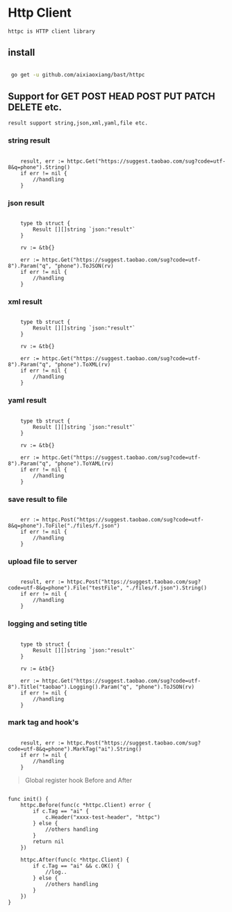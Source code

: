 # Http Client 

` httpc is HTTP client library `

## install 

``` bash

 go get -u github.com/aixiaoxiang/bast/httpc

``` 

## Support for GET POST HEAD POST PUT PATCH DELETE etc.

`result support string,json,xml,yaml,file etc.`

### string result

``` golang

	result, err := httpc.Get("https://suggest.taobao.com/sug?code=utf-8&q=phone").String()
	if err != nil {
		//handling
	}

``` 

### json result

``` golang 

	type tb struct {
		Result [][]string `json:"result"`
	}

	rv := &tb{}

	err := httpc.Get("https://suggest.taobao.com/sug?code=utf-8").Param("q", "phone").ToJSON(rv)
	if err != nil {
		//handling
	}

```  
 
### xml result

``` golang 

	type tb struct {
		Result [][]string `json:"result"`
	}

	rv := &tb{}

	err := httpc.Get("https://suggest.taobao.com/sug?code=utf-8").Param("q", "phone").ToXML(rv)
	if err != nil {
		//handling
	}

```  


### yaml result

``` golang 

	type tb struct {
		Result [][]string `json:"result"`
	}

	rv := &tb{}

	err := httpc.Get("https://suggest.taobao.com/sug?code=utf-8").Param("q", "phone").ToYAML(rv)
	if err != nil {
		//handling
	}

```  
 
### save result to file

``` golang

	err := httpc.Post("https://suggest.taobao.com/sug?code=utf-8&q=phone").ToFile("./files/f.json")
	if err != nil {
		//handling
	}

``` 

### upload file to server

``` golang

	result, err := httpc.Post("https://suggest.taobao.com/sug?code=utf-8&q=phone").File("testFile", "./files/f.json").String()
	if err != nil {
		//handling
	}

```


### logging and seting title

``` golang 

	type tb struct {
		Result [][]string `json:"result"`
	}

	rv := &tb{}

	err := httpc.Get("https://suggest.taobao.com/sug?code=utf-8").Title("taobao").Logging().Param("q", "phone").ToJSON(rv)
	if err != nil {
		//handling
	}

```  
 
### mark tag and hook's
 

``` golang

	result, err := httpc.Post("https://suggest.taobao.com/sug?code=utf-8&q=phone").MarkTag("ai").String()
	if err != nil {
		//handling
	}

```   

> Global register hook Before and After

``` golang 

func init() {
	httpc.Before(func(c *httpc.Client) error {
		if c.Tag == "ai" {
			c.Header("xxxx-test-header", "httpc")
		} else {
			//others handling
		}
		return nil
	})

	httpc.After(func(c *httpc.Client) {
		if c.Tag == "ai" && c.OK() {
			//log..
		} else {
			//others handling
		}
	})
} 

```
